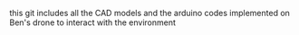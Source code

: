 this git includes all the CAD models and the arduino codes implemented on Ben's drone to interact with the environment
